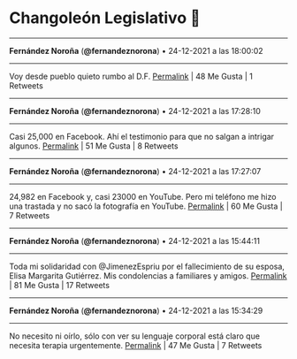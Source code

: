 # Changoleón Legislativo 🙈
*****
**Fernández Noroña** (**@fernandeznorona**) • 24-12-2021 a las 18:00:02
*****
Voy desde pueblo quieto rumbo al D.F.
[Permalink](https://twitter.com/fernandeznorona/status/1474560535521898496) | 48 Me Gusta | 1 Retweets
*****
**Fernández Noroña** (**@fernandeznorona**) • 24-12-2021 a las 17:28:10
*****
Casi 25,000 en Facebook. Ahí el testimonio para que no salgan a intrigar algunos.
[Permalink](https://twitter.com/fernandeznorona/status/1474552516033626113) | 51 Me Gusta | 8 Retweets
*****
**Fernández Noroña** (**@fernandeznorona**) • 24-12-2021 a las 17:27:07
*****
24,982 en Facebook y, casi 23000 en YouTube. Pero mi teléfono me hizo una trastada y no sacó la fotografía en YouTube.
[Permalink](https://twitter.com/fernandeznorona/status/1474552251754684416) | 60 Me Gusta | 7 Retweets
*****
**Fernández Noroña** (**@fernandeznorona**) • 24-12-2021 a las 15:44:11
*****
Toda mi solidaridad con @JimenezEspriu por el fallecimiento de su esposa, Elisa Margarita Gutiérrez. Mis condolencias a familiares y amigos.
[Permalink](https://twitter.com/fernandeznorona/status/1474526347334762498) | 81 Me Gusta | 17 Retweets
*****
**Fernández Noroña** (**@fernandeznorona**) • 24-12-2021 a las 15:34:29
*****
No necesito ni oírlo, sólo con ver su lenguaje corporal está claro que necesita terapia urgentemente.
[Permalink](https://twitter.com/fernandeznorona/status/1474523905905803264) | 47 Me Gusta | 7 Retweets